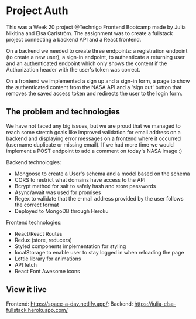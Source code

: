 # Project Auth

This was a Week 20 project @Technigo Frontend Bootcamp made by Julia Nikitina and Elsa Carlström. The assignment was to create a fullstack project connecting a backend API and a React frontend.

On a backend we needed to create three endpoints: a registration endpoint (to create a new user), a sign-in endpoint, to authenticate a returning user and an authenticated endpoint which only shows the content if the Authorization header with the user's token was correct.

On a frontend we implemented a sign up and a sign-in form, a page to show the authenticated content from the NASA API and a 'sign out' button that removes the saved access token and redirects the user to the login form.

## The problem and technologies

We have not faced any big issues, but we are proud that we managed to reach some stretch goals like improved validation for email address on a backend and displaying error messages on a frontend where it occurred (username duplicate or missing email).
If we had more time we would implement a POST endpoint to add a comment on today's NASA image :)

Backend technologies:

- Mongoose to create a User's schema and a model based on the schema
- CORS to restrict what domains have access to the API
- Bcrypt method for salt to safely hash and store passwords
- Async/await was used for promises
- Regex to validate that the e-mail address provided by the user follows the correct format
- Deployed to MongoDB through Heroku

Frontend technologies:

- React/React Routes
- Redux (store, reducers)
- Styled components implementation for styling
- localStorage to enable user to stay logged in when reloading the page
- Lottie library for animations
- API fetch
- React Font Awesome icons

## View it live

Frontend: https://space-a-day.netlify.app/;
Backend: https://julia-elsa-fullstack.herokuapp.com/
